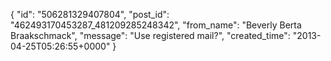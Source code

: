  {
   "id": "506281329407804",
   "post_id": "462493170453287_481209285248342",
   "from_name": "Beverly Berta Braakschmack",
   "message": "Use registered mail?",
   "created_time": "2013-04-25T05:26:55+0000"
 }
